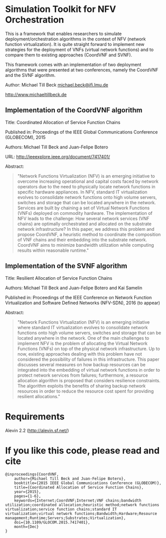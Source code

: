 # Simulation Toolkit for NFV Orchestration

This is a framework that enables researchers to simulate deployment/orchestration algorithms in the context of NFV (network function virtualization).
It is quite straight forward to implement new strategies for the deployment of VNFs (virtual network functions) and to compare them to existing approaches (CoordVNF and SVNF).

This framework comes with an implementation of two deployment algorithms that were presented at two conferences, namely the CoordVNF and the SVNF algorithm.


Author: Michael Till Beck <michael.beck@ifi.lmu.de>

http://www.michaeltillbeck.de



## Implementation of the CoordVNF algorithm

Title: Coordinated Allocation of Service Function Chains

Published in: Proceedings of the IEEE Global Communications Conference (GLOBECOM), 2015

Authors: Michael Till Beck and Juan-Felipe Botero

URL: http://ieeexplore.ieee.org/document/7417401/

Abstract:
> "Network Functions Virtualization (NFV) is an emerging initiative to overcome increasing operational and capital costs faced by network operators due to the need to physically locate network functions in specific hardware appliances. In NFV, standard IT virtualization evolves to consolidate network functions onto high volume servers, switches and storage that can be located anywhere in the network. Services are built by chaining a set of Virtual Network Functions (VNFs) deployed on commodity hardware. The implementation of NFV leads to the challenge: How several network services (VNF chains) are optimally orchestrated and allocated on the substrate network infrastructure? In this paper, we address this problem and propose CoordVNF, a heuristic method to coordinate the composition of VNF chains and their embedding into the substrate network. CoordVNF aims to minimize bandwidth utilization while computing results within reasonable runtime."



## Implementation of the SVNF algorithm

Title: Resilient Allocation of Service Function Chains

Authors: Michael Till Beck and Juan-Felipe Botero and Kai Samelin

Published in: Proceedings of the IEEE Conference on Network Function Virtualization and Software Defined Networks (NFV-SDN), 2016 (to appear)

Abstract:
> "Network Functions Virtualization (NFV) is an emerging initiative where standard IT virtualization evolves to consolidate network functions onto high volume servers, switches and storage that can be located anywhere in the network. One of the main challenges to implement NFV is the problem of allocating the Virtual Network Functions (VNFs) on top of the physical network infrastructure. Up to now, existing approaches dealing with this problem have not considered the possibility of failures in this infrastructure.
> This paper discusses several measures on how backup resources can be integrated into the embedding of virtual network functions in order to protect network services from failures; furthermore, a resource allocation algorithm is proposed that considers resilience constraints. The algorithm exploits the benefits of sharing backup network resources in order to reduce the resource cost spent for providing resilient allocations."


# Requirements

Alevin 2.2 (http://alevin.sf.net/)


# If you like this code, please read and cite

    @inproceedings{CoordVNF,
        author={Michael Till Beck and Juan-Felipe Botero},
        booktitle={2015 IEEE Global Communications Conference (GLOBECOM)},
        title={Coordinated Allocation of Service Function Chains},
        year={2015},
        pages={1-6},
        keywords={Internet;CoordVNF;Internet;VNF chains;bandwidth utilization;coordinated allocation;heuristic method;network functions virtualization;service function chains;standard IT virtualization;virtual network functions;Bandwidth;Hardware;Resource management;Runtime;Servers;Substrates;Virtualization},
        doi={10.1109/GLOCOM.2015.7417401},
        month={Dec}
    }

